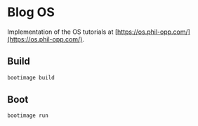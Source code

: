 # Blog OS

Implementation of the OS tutorials at [https://os.phil-opp.com/](https://os.phil-opp.com/).

## Build

```rust
bootimage build
```

## Boot

```rust
bootimage run
```
